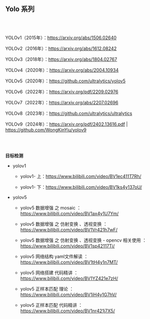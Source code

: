 

## Yolo 系列  <!-- {docsify-ignore} -->

</br>

</br>

YOLOv1（2015年）：https://arxiv.org/abs/1506.02640

YOLOv2（2016年）：https://arxiv.org/abs/1612.08242

YOLOv3（2018年）：https://arxiv.org/abs/1804.02767

YOLOv4（2020年）：https://arxiv.org/abs/2004.10934

YOLOv5（2020年）：https://github.com/ultralytics/yolov5

YOLOv6（2022年）：https://arxiv.org/pdf/2209.02976

YOLOv7（2022年）：https://arxiv.org/abs/2207.02696

YOLOv8（2023年）：https://github.com/ultralytics/ultralytics

YOLOv9（2024年）：https://arxiv.org/pdf/2402.13616.pdf    |    https://github.com/WongKinYiu/yolov9

</br>

</br>

**目标检测**

- yolov1

  - yolov1- 上：https://www.bilibili.com/video/BV1ec411T7Rh/


  - yolov1- 下：https://www.bilibili.com/video/BV1ks4y137oU/

- yolov5

  - yolov5 数据增强 之 mosaic ： https://www.bilibili.com/video/BV1ax4y1U7Ym/


  - yolov5 数据增强 之 仿射变换 、透视变换 ：https://www.bilibili.com/video/BV1Vr421h7wF/

  - yolov5 数据增强 之 仿射变换 、透视变换 -  opencv 相关使用 ： https://www.bilibili.com/video/BV1sp42117Ti/

  - yolov5 网络结构 yaml文件解读 ： https://www.bilibili.com/video/BV1tH4y1n7MT/

  - yolov5 网络搭建 代码精讲 ：https://www.bilibili.com/video/BV1YZ421e7zH/

  - yolov5 正样本匹配 理论 ：https://www.bilibili.com/video/BV1iH4y1G7hV/
  - yolov5 正样本匹配 代码精讲 ：https://www.bilibili.com/video/BV1nr421j7X5/
